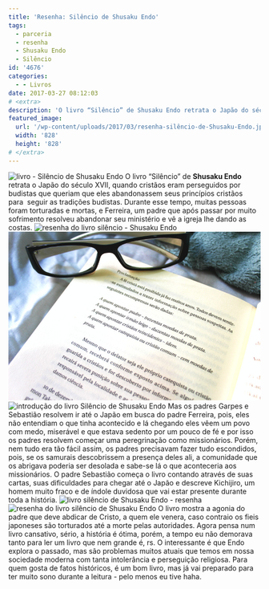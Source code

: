 ```yaml
---
title: 'Resenha: Silêncio de Shusaku Endo'
tags:
  - parceria
  - resenha
  - Shusaku Endo
  - Silêncio
id: '4676'
categories:
  - - Livros
date: 2017-03-27 08:12:03
# <extra>
description: 'O livro “Silêncio” de Shusaku Endo retrata o Japão do século XVII, quando cristãos eram perseguidos por budistas que queriam que eles abandonassem seus princípios cristãos para  seguir as tradições budistas. Durante esse tempo, muitas pessoas foram torturadas e mortas, e Ferreira, um padre que após passar por muito sofrimento resolveu abandonar seu ministério e vê a igreja lhe dando as costas. Mas os padres Garpes e Sebastião resolvem ir até o Japão em busca do padre Ferreira, pois, eles não entendiam o que tinha acontecido e lá chegando eles vêem um povo com medo, miserável e que estava sedento por um pouco de fé e por isso os padres resolvem começar uma peregrinação como missionários. Porém, nem tudo era tão fácil assim, os padres precisavam fazer tudo escondidos, pois, se os samurais descobrissem a presença deles ali, a comunidade &hellip;'
featured_image: 
  url: '/wp-content/uploads/2017/03/resenha-silêncio-de-Shusaku-Endo.jpg'
  width: '828'
  height: '828'
# </extra>
---
```


![livro - Silêncio de Shusaku Endo ](/wp-content/uploads/2017/03/resenha-silêncio-de-Shusaku-Endo.jpg) O livro “Silêncio” de **Shusaku Endo** retrata o Japão do século XVII, quando cristãos eram perseguidos por budistas que queriam que eles abandonassem seus princípios cristãos para  seguir as tradições budistas. Durante esse tempo, muitas pessoas foram torturadas e mortas, e Ferreira, um padre que após passar por muito sofrimento resolveu abandonar seu ministério e vê a igreja lhe dando as costas. ![resenha do livro silêncio - Shusaku Endo ](/wp-content/uploads/2017/03/lombada-do-livro-silêncio-de-Shusaku-Endo.jpg) ![resumo do livro silêncio de Shusaku Endo](/wp-content/uploads/2017/03/páginas-do-livro-silêncio-de-Shusaku-Endo.jpg) ![introdução do livro Silêncio de Shusaku Endo](/wp-content/uploads/2017/03/livro-Silêncio-Shusaku-Endo.jpg) Mas os padres Garpes e Sebastião resolvem ir até o Japão em busca do padre Ferreira, pois, eles não entendiam o que tinha acontecido e lá chegando eles vêem um povo com medo, miserável e que estava sedento por um pouco de fé e por isso os padres resolvem começar uma peregrinação como missionários. Porém, nem tudo era tão fácil assim, os padres precisavam fazer tudo escondidos, pois, se os samurais descobrissem a presença deles ali, a comunidade que os abrigava poderia ser desolada e sabe-se lá o que aconteceria aos missionários. O padre Sebastião começa o livro contando através de suas cartas, suas dificuldades para chegar até o Japão e descreve Kichijiro, um homem muito fraco e de índole duvidosa que vai estar presente durante toda a história. ![livro silêncio de Shusaku Endo - resenha](/wp-content/uploads/2017/03/contra-capa-livro-silêncio-Shusaku-Endo.jpg) ![resenha do livro silêncio de Shusaku Endo](/wp-content/uploads/2017/03/capa-livro-silêncio-de-Shusaku-Endo.jpg) O livro mostra a agonia do padre que deve abdicar de Cristo, a quem ele venera, caso contraio os fieis japoneses são torturados até a morte pelas autoridades. Agora pensa num livro cansativo, sério, a história é ótima, porém, a tempo eu não demorava tanto para ler um livro que nem grande é, rs. O interessante é que Endo explora o passado, mas são problemas muitos atuais que temos em nossa sociedade moderna com tanta intolerância e perseguição religiosa. Para quem gosta de fatos históricos, é um bom livro, mas já vai preparado para ter muito sono durante a leitura - pelo menos eu tive haha.
